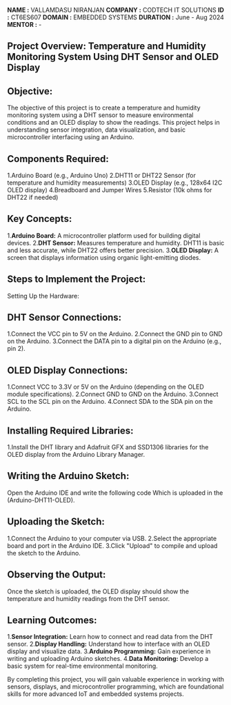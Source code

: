 **NAME     :** VALLAMDASU NIRANJAN
**COMPANY  :** CODTECH IT SOLUTIONS
**ID       :** CT6ES607
**DOMAIN   :** EMBEDDED SYSTEMS
**DURATION :** June - Aug 2024
**MENTOR   :** - 

## Project Overview: Temperature and Humidity Monitoring System Using DHT Sensor and OLED Display
## Objective:
The objective of this project is to create a temperature and humidity monitoring system using a DHT sensor to measure environmental 
conditions and an OLED display to show the readings. This project helps in understanding sensor integration, data visualization, and
basic microcontroller interfacing using an Arduino.

## Components Required:
1.Arduino Board (e.g., Arduino Uno)
2.DHT11 or DHT22 Sensor (for temperature and humidity measurements)
3.OLED Display (e.g., 128x64 I2C OLED display)
4.Breadboard and Jumper Wires
5.Resistor (10k ohms for DHT22 if needed)

## Key Concepts:
1.**Arduino Board:** A microcontroller platform used for building digital devices.
2.**DHT Sensor:** Measures temperature and humidity. DHT11 is basic and less accurate, 
                  while DHT22 offers better precision.
3.**OLED Display:** A screen that displays information using organic light-emitting diodes.

## Steps to Implement the Project:
Setting Up the Hardware:

## DHT Sensor Connections:
1.Connect the VCC pin to 5V on the Arduino.
2.Connect the GND pin to GND on the Arduino.
3.Connect the DATA pin to a digital pin on the Arduino (e.g., pin 2).

## OLED Display Connections:
1.Connect VCC to 3.3V or 5V on the Arduino
(depending on the OLED module specifications).
2.Connect GND to GND on the Arduino.
3.Connect SCL to the SCL pin on the Arduino.
4.Connect SDA to the SDA pin on the Arduino.

## Installing Required Libraries:
1.Install the DHT library and Adafruit GFX and SSD1306 libraries for
the OLED display from the Arduino Library Manager.

## Writing the Arduino Sketch:

Open the Arduino IDE and write the following code
Which is uploaded in the (Arduino-DHT11-OLED).

## Uploading the Sketch:

1.Connect the Arduino to your computer via USB.
2.Select the appropriate board and port in the Arduino IDE.
3.Click "Upload" to compile and upload the sketch to the Arduino.

## Observing the Output:
Once the sketch is uploaded, the OLED display should show the temperature and humidity
readings from the DHT sensor.

## Learning Outcomes:
1.**Sensor Integration:** Learn how to connect and read data from the DHT sensor.
2.**Display Handling:** Understand how to interface with an OLED display and visualize data.
3.**Arduino Programming:** Gain experience in writing and uploading Arduino sketches.
4.**Data Monitoring:** Develop a basic system for real-time environmental monitoring.

By completing this project, you will gain valuable experience in working with sensors, displays, and microcontroller programming, which are
foundational skills for more advanced IoT and embedded systems projects.

